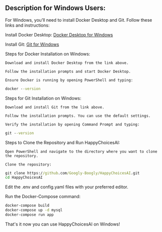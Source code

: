 ## Description for Windows Users:

For Windows, you’ll need to install Docker Desktop and Git. Follow these links and instructions:

Install Docker Desktop: [Docker Desktop for Windows](https://docs.docker.com/desktop/install/windows-install/)

Install Git: [Git for Windows](https://gitforwindows.org/)

Steps for Docker Installation on Windows:

    Download and install Docker Desktop from the link above.

    Follow the installation prompts and start Docker Desktop.

    Ensure Docker is running by opening PowerShell and typing:

```cmd
docker --version
```

Steps for Git Installation on Windows:

    Download and install Git from the link above.

    Follow the installation prompts. You can use the default settings.

    Verify the installation by opening Command Prompt and typing:

```cmd
git --version
```

Steps to Clone the Repository and Run HappyChoicesAI:

    Open PowerShell and navigate to the directory where you want to clone the repository.

    Clone the repository:

```cmd
git clone https://github.com/Googly-Boogly/HappyChoicesAI.git
cd HappyChoicesAI
```

Edit the .env and config.yaml files with your preferred editor.

Run the Docker-Compose command:

```cmd
docker-compose build
docker-compose up -d mysql
docker-compose run app
```

That's it now you can use HappyChoicesAI on Windows!